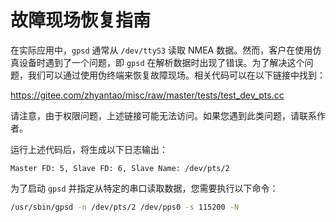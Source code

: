 # 故障现场恢复指南

在实际应用中，`gpsd` 通常从 `/dev/ttyS3` 读取 NMEA 数据。然而，客户在使用仿真设备时遇到了一个问题，即 `gpsd` 在解析数据时出现了错误。为了解决这个问题，我们可以通过使用伪终端来恢复故障现场。相关代码可以在以下链接中找到：

<https://gitee.com/zhyantao/misc/raw/master/tests/test_dev_pts.cc>

请注意，由于权限问题，上述链接可能无法访问。如果您遇到此类问题，请联系作者。

运行上述代码后，将生成以下日志输出：

```
Master FD: 5, Slave FD: 6, Slave Name: /dev/pts/2
```

为了启动 `gpsd` 并指定从特定的串口读取数据，您需要执行以下命令：

```bash
/usr/sbin/gpsd -n /dev/pts/2 /dev/pps0 -s 115200 -N
```

